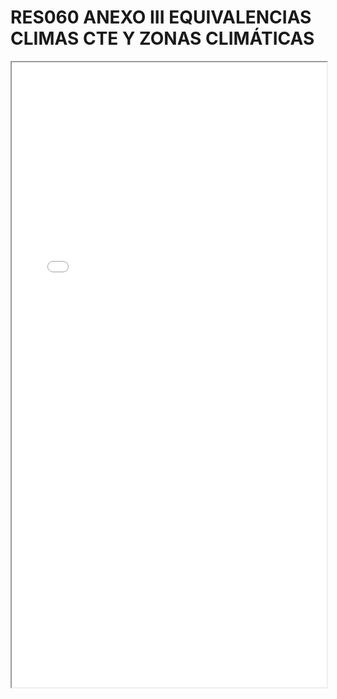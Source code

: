 
# RES060 ANEXO III EQUIVALENCIAS CLIMAS CTE Y ZONAS CLIMÁTICAS

<iframe src="../RES060 ANEXO III EQUIVALENCIAS CLIMAS CTE Y ZONAS CLIMÁTICAS.pdf" width="100%" height="1000px"></iframe>

